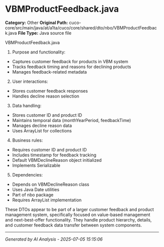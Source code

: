 # VBMProductFeedback.java

**Category:** Other
**Original Path:** cuco-core/src/main/java/at/a1ta/cuco/core/shared/dto/nbo/VBMProductFeedback.java
**File Type:** Java source file

VBMProductFeedback.java
1. Purpose and functionality:
- Captures customer feedback for products in VBM system
- Tracks feedback timing and reasons for declining products
- Manages feedback-related metadata

2. User interactions:
- Stores customer feedback responses
- Handles decline reason selection

3. Data handling:
- Stores customer ID and product ID
- Maintains temporal data (monthYearPeriod, feedbackTime)
- Manages decline reason data
- Uses ArrayList for collections

4. Business rules:
- Requires customer ID and product ID
- Includes timestamp for feedback tracking
- Default VBMDeclineReason object initialized
- Implements Serializable

5. Dependencies:
- Depends on VBMDeclineReason class
- Uses Java Date utilities
- Part of nbo package
- Requires ArrayList implementation

These DTOs appear to be part of a larger customer feedback and product management system, specifically focused on value-based management and next-best-offer functionality. They handle product hierarchy, details, and customer feedback data transfer between system components.

---
*Generated by AI Analysis - 2025-07-05 15:15:06*

